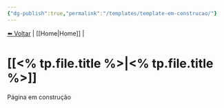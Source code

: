 ```yaml
---
{"dg-publish":true,"permalink":"/templates/template-em-construcao/"}
---
```


<a href="javascript:history.back()">⬅️ Voltar</a> | [[Home\|Home]] | 

# [[<% tp.file.title %>\|<% tp.file.title %>]]
Página em construção